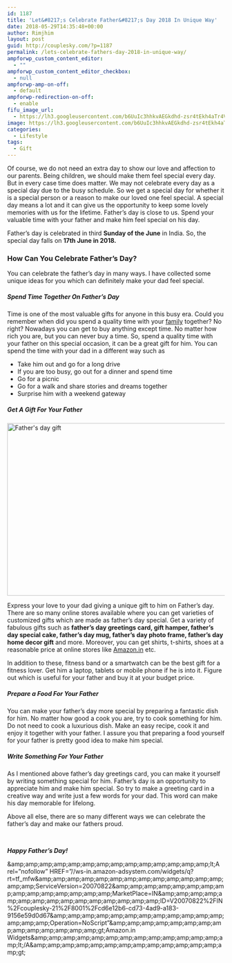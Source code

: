 ```yaml
---
id: 1187
title: 'Let&#8217;s Celebrate Father&#8217;s Day 2018 In Unique Way'
date: 2018-05-29T14:35:48+00:00
author: Rimjhim
layout: post
guid: http://couplesky.com/?p=1187
permalink: /lets-celebrate-fathers-day-2018-in-unique-way/
ampforwp_custom_content_editor:
  - ""
ampforwp_custom_content_editor_checkbox:
  - null
ampforwp-amp-on-off:
  - default
ampforwp-redirection-on-off:
  - enable
fifu_image_url:
  - https://lh3.googleusercontent.com/b6UuIc3hhkvAEGkdhd-zsr4tEkh4aTr4VqgDpJQTHTs2hfZCS4PF1jZXTd2jcUwmw3tn-AMv2-Qhdm0_aZ5uABjTg2qyt8AwEuzq6CxS0EQgLu8w3w_jTG3gPUiqaODY9Tz0v65jIjvoAzXhyZg-ntsm_aYA6gM8FphsK_yqUNLvJ2aC7vZcwvWH5M3xtSTd75gH9z2_yEb8H9d3L8EgpLsNDfvrXB6urk93rJZpR20FgTem1QOELWVgkmB2ZAupm45j3hr2PoivCHnK_1VCJx5sUOqV_nmUhlA4NdC7D4LxyDcKmC7Mn5up0LiOIyZvZzZWaxNqvTUHuoL79CPGFAG2cyUF8z7g4DPg_LY36ef_i3nCBLBsa7n11sSprKPFsBO9cDWkfSKtVQzXhde4RqES_3ZZXcXhZGiPeeKGAjvqnkHbXmp5YGda6Agor3gTR1-L79xtAoWNH-inYA65ux7b_Sx6NGc7Ek_yS0dKGqjH0UI0Pfx3uzB0GZ_aLt0-PG6z5KFw-5JR04WoaY45kbRldDgPXg6yNpacS48ZDkbRgPQsnr7iNtduzkQYtmt0OrdqRED6WCl4L7EAn89QdokgKvAYsQzWBqsMbJB0WPMzNI9fTNFy-at4xPEAV3meZCqaT9MZE2nwI5wHTlMtAc8AZaS-2Y5p=w960-h480-no
image: https://lh3.googleusercontent.com/b6UuIc3hhkvAEGkdhd-zsr4tEkh4aTr4VqgDpJQTHTs2hfZCS4PF1jZXTd2jcUwmw3tn-AMv2-Qhdm0_aZ5uABjTg2qyt8AwEuzq6CxS0EQgLu8w3w_jTG3gPUiqaODY9Tz0v65jIjvoAzXhyZg-ntsm_aYA6gM8FphsK_yqUNLvJ2aC7vZcwvWH5M3xtSTd75gH9z2_yEb8H9d3L8EgpLsNDfvrXB6urk93rJZpR20FgTem1QOELWVgkmB2ZAupm45j3hr2PoivCHnK_1VCJx5sUOqV_nmUhlA4NdC7D4LxyDcKmC7Mn5up0LiOIyZvZzZWaxNqvTUHuoL79CPGFAG2cyUF8z7g4DPg_LY36ef_i3nCBLBsa7n11sSprKPFsBO9cDWkfSKtVQzXhde4RqES_3ZZXcXhZGiPeeKGAjvqnkHbXmp5YGda6Agor3gTR1-L79xtAoWNH-inYA65ux7b_Sx6NGc7Ek_yS0dKGqjH0UI0Pfx3uzB0GZ_aLt0-PG6z5KFw-5JR04WoaY45kbRldDgPXg6yNpacS48ZDkbRgPQsnr7iNtduzkQYtmt0OrdqRED6WCl4L7EAn89QdokgKvAYsQzWBqsMbJB0WPMzNI9fTNFy-at4xPEAV3meZCqaT9MZE2nwI5wHTlMtAc8AZaS-2Y5p=w960-h480-no
categories:
  - Lifestyle
tags:
  - Gift
---
```

Of course, we do not need an extra day to show our love and affection to our parents. Being children, we should make them feel special every day. But in every case time does matter. We may not celebrate every day as a special day due to the busy schedule. So we get a special day for whether it is a special person or a reason to make our loved one feel special. A special day means a lot and it can give us the opportunity to keep some lovely memories with us for the lifetime. Father&#8217;s day is close to us. Spend your valuable time with your father and make him feel special on his day.

Father&#8217;s day is celebrated in third **Sunday of the June** in India. So, the special day falls on **17th June in 2018.**

### How Can You Celebrate Father&#8217;s Day?

You can celebrate the father&#8217;s day in many ways. I have collected some unique ideas for you which can definitely make your dad feel special.

##### Spend Time Together On Father&#8217;s Day

Time is one of the most valuable gifts for anyone in this busy era. Could you remember when did you spend a quality time with your <a href="http://couplesky.com/bollywood-movies-impact-family-society/" target="_blank" rel="noopener">family</a> together? No right? Nowadays you can get to buy anything except time. No matter how rich you are, but you can never buy a time. So, spend a quality time with your father on this special occasion, it can be a great gift for him. You can spend the time with your dad in a different way such as

  * Take him out and go for a long drive
  * If you are too busy, go out for a dinner and spend time
  * Go for a picnic
  * Go for a walk and share stories and dreams together
  * Surprise him with a weekend gateway

##### Get A Gift For Your Father

<img class="alignnone size-medium aligncenter" src="https://lh3.googleusercontent.com/JhUzvUM9TRFq8N7NWdkOtY9nOJEQNTCuzxebJ6dMhp0bjmpw_6hKOs-iVOfV6gfB1o5xSJJ8FA-MrW_L7ZXW7P5bvGsYy5kloxmXpVd4RmwuwOjaStdRjj_H9_6Y2WHmKXGJerKkixOV-bNPsiUgm6EFXnjjr1pD8LBYNw5slKGyH6joG5wwg1fnWDAg7gzrZcJA6RYcBal-G_z2OzmRqryFvpbn0K4HUvPsuF9f_-Tm0i6LJHiAWI2CWTkQbb4qhoR3oeuMg0K0MvceqSnVK3c4uzxIKmtij_idWsnFd6aOsXTsaOVBTa6xKffVFocr8LTNPiBKWUGim3S-fRvVYXKFSEWfIVKIDfwPnvFmQjEcohF7sKxwZFGe_SucXQXW1u6AI2B4HTMqtLT2bHGHLhqEfaFGFNm5f2s4N64OnbpEgINZE8gOlsbRxLnsDjDqOohVrzXfWTFlDBb-s-gQKGPAXlk8Q-qM2z0pGdTDR8QOoCSl_pcsqfCEXl04NQo7TtAGWygMkyBG11_Gt4ILN1f9NNmUp3eapKJfuuCbzh3KCfNoteO_kCeOokn-REQuQB0PirPgGbXPoA_guU9fhK6z1wpB6oQnrVvEDodmV_WNY-o7wJEQVL60VXAhUtrmDTuOo8IeyvKnBMpA4iS6C8_UCjYBsAGh=w600-h399-no" alt="Father's day gift" width="600" height="399" /> 

Express your love to your dad giving a unique gift to him on Father&#8217;s day. There are so many online stores available where you can get varieties of customized gifts which are made as father&#8217;s day special. Get a variety of fabulous gifts such as **father&#8217;s day greetings card, gift hamper, father&#8217;s day special cake, father&#8217;s day mug, father&#8217;s day photo frame, father&#8217;s day home decor gift** and more. Moreover, you can get shirts, t-shirts, shoes at a reasonable price at online stores like <a href="https://www.amazon.in/?couplesky-21" target="_blank" rel="noopener">Amazon.in</a> etc.

In addition to these, fitness band or a smartwatch can be the best gift for a fitness lover. Get him a laptop, tablets or mobile phone if he is into it. Figure out which is useful for your father and buy it at your budget price.

##### Prepare a Food For Your Father

You can make your father&#8217;s day more special by preparing a fantastic dish for him. No matter how good a cook you are, try to cook something for him. Do not need to cook a luxurious dish. Make an easy recipe, cook it and enjoy it together with your father. I assure you that preparing a food yourself for your father is pretty good idea to make him special.

##### Write Something For Your Father

As I mentioned above father&#8217;s day greetings card, you can make it yourself by writing something special for him. Father&#8217;s day is an opportunity to appreciate him and make him special. So try to make a greeting card in a creative way and write just a few words for your dad. This word can make his day memorable for lifelong.

Above all else, there are so many different ways we can celebrate the father&#8217;s day and make our fathers proud.

&nbsp;

**_Happy Father&#8217;s Day!_**

<noscript>
  &amp;amp;amp;amp;amp;amp;amp;amp;amp;amp;amp;amp;amp;amp;amp;lt;A rel=&#8221;nofollow&#8221; HREF=&#8221;//ws-in.amazon-adsystem.com/widgets/q?rt=tf_mfw&amp;amp;amp;amp;amp;amp;amp;amp;amp;amp;amp;amp;amp;amp;amp;amp;ServiceVersion=20070822&amp;amp;amp;amp;amp;amp;amp;amp;amp;amp;amp;amp;amp;amp;amp;amp;MarketPlace=IN&amp;amp;amp;amp;amp;amp;amp;amp;amp;amp;amp;amp;amp;amp;amp;amp;ID=V20070822%2FIN%2Fcouplesky-21%2F8001%2Fcd6e12b6-cd73-4ad9-a183-9156e59d0d67&amp;amp;amp;amp;amp;amp;amp;amp;amp;amp;amp;amp;amp;amp;amp;amp;Operation=NoScript&#8221;&amp;amp;amp;amp;amp;amp;amp;amp;amp;amp;amp;amp;amp;amp;amp;gt;Amazon.in Widgets&amp;amp;amp;amp;amp;amp;amp;amp;amp;amp;amp;amp;amp;amp;amp;lt;/A&amp;amp;amp;amp;amp;amp;amp;amp;amp;amp;amp;amp;amp;amp;amp;gt;
</noscript>